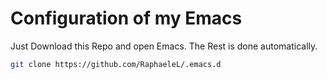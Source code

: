 # Configuration of my Emacs

Just Download this Repo and open Emacs. The Rest is done automatically.

```bash
git clone https://github.com/RaphaeleL/.emacs.d
```


